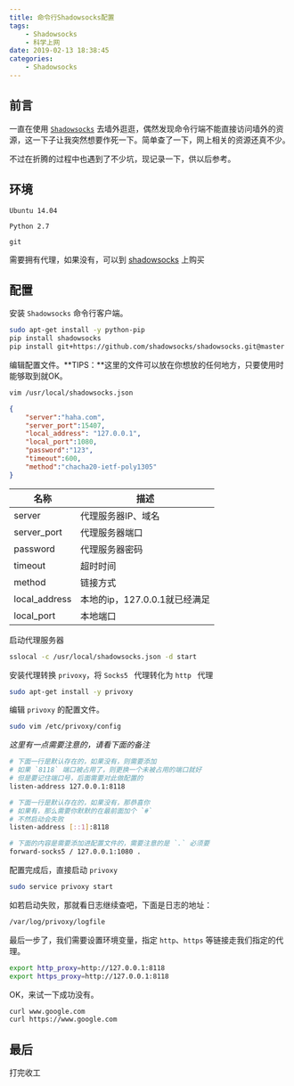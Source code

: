 ```yaml
---
title: 命令行Shadowsocks配置
tags:
    - Shadowsocks
    - 科学上网
date: 2019-02-13 18:38:45
categories:
    - Shadowsocks
---
```

## 前言

一直在使用 [`Shadowsocks`](https://portal.shadowsocks.nu/aff.php?aff=21066) 去墙外逛逛，偶然发现命令行端不能直接访问墙外的资源，这一下子让我突然想要作死一下。简单查了一下，网上相关的资源还真不少。

不过在折腾的过程中也遇到了不少坑，现记录一下，供以后参考。

## 环境

`Ubuntu 14.04`

`Python 2.7`

`git`

需要拥有代理，如果没有，可以到 [shadowsocks](https://portal.shadowsocks.nu/aff.php?aff=21066) 上购买

## 配置

安装 `Shadowsocks` 命令行客户端。

```bash
sudo apt-get install -y python-pip
pip install shadowsocks
pip install git+https://github.com/shadowsocks/shadowsocks.git@master
```

编辑配置文件。**TIPS：**这里的文件可以放在你想放的任何地方，只要使用时能够取到就OK。

```bash
vim /usr/local/shadowsocks.json
```

```json
{
    "server":"haha.com",
    "server_port":15407,
    "local_address": "127.0.0.1",
    "local_port":1080,
    "password":"123",
    "timeout":600,
    "method":"chacha20-ietf-poly1305"
}
```

| 名称          | 描述                          |
| ------------- | ----------------------------- |
| server        | 代理服务器IP、域名            |
| server_port   | 代理服务器端口                |
| password      | 代理服务器密码                |
| timeout       | 超时时间                      |
| method        | 链接方式                      |
| local_address | 本地的ip，127.0.0.1就已经满足 |
| local_port    | 本地端口                      |

启动代理服务器

```bash
sslocal -c /usr/local/shadowsocks.json -d start
```

安装代理转换 `privoxy`，将 `Socks5 ` 代理转化为 `http ` 代理

```bash
sudo apt-get install -y privoxy
```

编辑 `privoxy` 的配置文件。

```bash
sudo vim /etc/privoxy/config
```

*这里有一点需要注意的，请看下面的备注*

```bash
# 下面一行是默认存在的，如果没有，则需要添加
# 如果 `8118` 端口被占用了，则更换一个未被占用的端口就好
# 但是要记住端口号，后面需要对此做配置的
listen-address 127.0.0.1:8118

# 下面一行是默认存在的，如果没有，那恭喜你
# 如果有，那么需要你默默的在最前面加个 `#`
# 不然启动会失败
listen-address [::1]:8118

# 下面的内容是需要添加进配置文件的，需要注意的是 `.` 必须要
forward-socks5 / 127.0.0.1:1080 .
```

配置完成后，直接启动 `privoxy`

```bash
sudo service privoxy start
```

如若启动失败，那就看日志继续查吧，下面是日志的地址：

```bash
/var/log/privoxy/logfile
```

最后一步了，我们需要设置环境变量，指定 `http`、`https` 等链接走我们指定的代理。

```bash
export http_proxy=http://127.0.0.1:8118
export https_proxy=http://127.0.0.1:8118
```

OK，来试一下成功没有。

```bash
curl www.google.com
curl https://www.google.com
```

## 最后

打完收工
